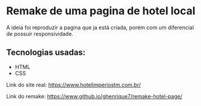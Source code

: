 # Remake de uma pagina de hotel local

A ideia foi reproduzir a pagina que ja está criada, porém com um diferencial de possuir responsividade.

## Tecnologias usadas:
- HTML
- CSS

Link do site real: https://www.hotelimperiostm.com.br/

Link do remake: https://www.github.io/ghenrique7/remake-hotel-page/
